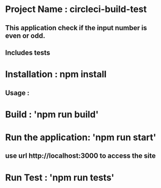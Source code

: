 # Project Name : circleci-build-test
  ## This application check if the input number is even or odd.
  ## Includes tests

# Installation : npm install

## Usage :
# Build : 'npm run build'
# Run the application: 'npm run start'
  ##  use url http://localhost:3000 to access the site
# Run Test : 'npm run tests'

